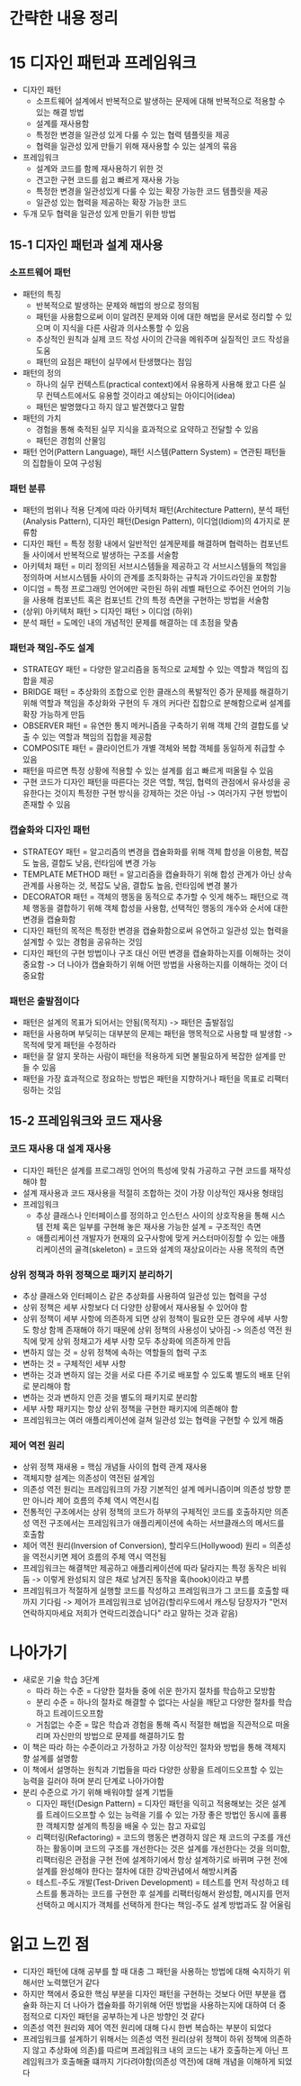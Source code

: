 # 간략한 내용 정리

# 15 디자인 패턴과 프레임워크
- 디자인 패턴
    - 소프트웨어 설계에서 반복적으로 발생하는 문제에 대해 반복적으로 적용할 수 있는 해결 방법
    - 설계를 재사용함
    - 특정한 변경을 일관성 있게 다룰 수 있는 협력 템플릿을 제공
    - 협력을 일관성 있게 만들기 위해 재사용할 수 있는 설계의 묶음
- 프레임워크
    - 설계와 코드를 함께 재사용하기 위한 것
    - 견고한 구현 코드를 쉽고 빠르게 재사용 가능
    - 특정한 변경을 일관성있게 다룰 수 있는 확장 가능한 코드 템플릿을 제공
    - 일관성 있는 협력을 제공하는 확장 가능한 코드
- 두개 모두 협력을 일관성 있게 만들기 위한 방법

## 15-1 디자인 패턴과 설계 재사용
### 소프트웨어 패턴
- 패턴의 특징
    - 반복적으로 발생하는 문제와 해법의 쌍으로 정의됨
    - 패턴을 사용함으로써 이미 알려진 문제와 이에 대한 해법을 문서로 정리할 수 있으며 이 지식을 다른 사람과 의사소통할 수 있음
    - 추상적인 원칙과 실제 코드 작성 사이의 간극을 메워주며 실질적인 코드 작성을 도움
    - 패턴의 요점은 패턴이 실무에서 탄생했다는 점임
- 패턴의 정의
    - 하나의 실무 컨텍스트(practical context)에서 유용하게 사용해 왔고 다른 실무 컨텍스트에서도 유용할 것이라고 예상되는 아이디어(idea)
    - 패턴은 발명했다고 하지 않고 발견했다고 말함
- 패턴의 가치
    - 경험을 통해 축적된 실무 지식을 효과적으로 요약하고 전달할 수 있음
    - 패턴은 경험의 산물임
- 패턴 언어(Pattern Language), 패턴 시스템(Pattern System) = 연관퇸 패턴들의 집합들이 모여 구성됨

### 패턴 분류
- 패턴의 범위나 적용 단계에 따라 아키텍처 패턴(Architecture Pattern), 분석 패턴(Analysis Pattern), 디자인 패턴(Design Pattern), 이디엄(Idiom)의 4가지로 분류함
- 디자인 패턴 = 특정 정황 내에서 일반적인 설계문제를 해결하며 협력하는 컴포넌트들 사이에서 반복적으로 발생하는 구조를 서술함
- 아키텍처 패턴 = 미리 정의된 서브시스템들을 제공하고 각 서브시스템들의 책임을 정의하며 서브시스템들 사이의 관계를 조직화하는 규칙과 가이드라인을 포함함
- 이디엄 = 특정 프로그래밍 언어에만 국한된 하위 레벨 패턴으로 주어진 언어의 기능을 사용해 컴포넌트 혹은 컴포넌트 간의 특정 측면을 구현하는 방법을 서술함
- (상위) 아키텍처 패턴 > 디자인 패턴 > 이디엄 (하위)
- 분석 패턴 = 도메인 내의 개념적인 문제를 해결하는 데 초점을 맞춤

### 패턴과 책임-주도 설계
- STRATEGY 패턴 = 다양한 알고리즘을 동적으로 교체할 수 있는 역할과 책임의 집합을 제공
- BRIDGE 패턴 = 추상화의 조합으로 인한 클래스의 폭발적인 증가 문제를 해결하기 위해 역할과 책임을 추상화와 구현의 두 개의 커다란 집합으로 분해함으로써 설계를 확장 가능하게 만듬
- OBSERVER 패턴 = 유연한 통지 메커니즘을 구축하기 위해 객체 간의 결합도를 낮출 수 있는 역할과 책임의 집합을 제공함
- COMPOSITE 패턴 = 클라이언트가 개별 객체와 복합 객체를 동일하게 취급할 수 있음
- 패턴을 따르면 특정 상황에 적용할 수 있는 설계를 쉽고 빠르게 떠올릴 수 있음
- 구현 코드가 디자인 패턴을 따른다는 것은 역할, 책임, 협력의 관점에서 유사성을 공유한다는 것이지 특정한 구현 방식을 강제하는 것은 아님 -> 여러가지 구현 방법이 존재할 수 있음

### 캡슐화와 디자인 패턴
- STRATEGY 패턴 = 알고리즘의 변경을 캡슐화화를 위해 객체 합성을 이용함, 복잡도 높음, 결합도 낮음, 런타임에 변경 가능
- TEMPLATE METHOD 패턴 = 알고리즘을 캡슐화하기 위해 합성 관계가 아닌 상속 관계를 사용하는 것, 복잡도 낮음, 결합도 높음, 런타임에 변경 불가
- DECORATOR 패턴 = 객체의 행동을 동적으로 추가할 수 잇게 해주느 패턴으로 객체 행동을 결합하기 위해 객체 합성을 사용함, 선택적인 행동의 개수와 순서에 대한 변경을 캡슐화함
- 디자인 패턴의 목적은 특정한 변경을 캡슐화함으로써 유연하고 일관성 있는 협력을 설계할 수 있는 경험을 공유하는 것임
- 디자인 패턴의 구현 방법이나 구조 대신 어떤 변경을 캡슐화하는지를 이해하는 것이 중요함 -> 더 나아가 캡슐화하기 위해 어떤 방법을 사용하는지를 이해하는 것이 더 중요함

### 패턴은 출발점이다
- 패턴은 설계의 목표가 되어서는 안됨(목적지) -> 패턴은 출발점임
- 패턴을 사용하며 부딪히는 대부분의 문제는 패턴을 맹목적으로 사용할 때 발생함 -> 목적에 맞게 패턴을 수정하라
- 패턴을 잘 알지 못하는 사람이 패턴을 적용하게 되면 불필요하게 복잡한 설계를 만들 수 있음
- 패턴을 가장 효과적으로 정요하는 방법은 패턴을 지향하거나 패턴을 목표로 리팩터링하는 것임

## 15-2 프레임워크와 코드 재사용
### 코드 재사용 대 설계 재사용
- 디자인 패턴은 설계를 프로그래밍 언어의 특성에 맞춰 가공하고 구현 코드를 재작성해야 함
- 설계 재사용과 코드 재사용을 적절히 조합하는 것이 가장 이상적인 재사용 형태임
- 프레임워크
    - 추상 클래스나 인터페이스를 정의하고 인스턴스 사이의 상호작용을 통해 시스템 전체 혹은 일부를 구현해 놓은 재사용 가능한 설계 = 구조적인 측면
    - 애플리케이션 개발자가 현재의 요구사항에 맞게 커스터마이징할 수 있는 애플리케이션의 골격(skeleton) = 코드와 설계의 재상요이라는 사용 목적의 측면

### 상위 정책과 하위 정책으로 패키지 분리하기
- 추상 클래스와 인터페이스 같은 추상화를 사용하여 일관성 있는 협력을 구성
- 상위 정책은 세부 사항보다 더 다양한 상황에서 재사용될 수 있어야 함
- 상위 정책이 세부 사항에 의존하게 되면 상위 정책이 필요한 모든 경우에 세부 사항도 항상 함께 존재해야 하기 때문에 상위 정책의 사용성이 낮아짐 -> 의존성 역전 원칙에 맞게 상위 정채고가 세부 사항 모두 추상화에 의존하게 만듬
- 변하지 않는 것 = 상위 정책에 속하는 역할들의 협력 구조
- 변하는 것 = 구체적인 세부 사항
- 변하는 것과 변하지 않는 것을 서로 다른 주기로 배포할 수 있도록 별도의 배포 단위로 분리해야 함
- 변하는 것과 변하지 안흔 것을 별도의 패키지로 분리함
- 세부 사항 패키지는 항상 상위 정책을 구현한 패키지에 의존해야 함
- 프레임워크는 여러 애플리케이션에 걸쳐 일관성 있는 협력을 구현할 수 있게 해줌

### 제어 역전 원리
- 상위 정책 재새용 = 핵심 개념들 사이의 협력 관계 재사용
- 객체지향 설계는 의존성이 역전된 설계임
- 의존성 역전 원리는 프레임워크의 가장 기본적인 설계 메커니즘이며 의존성 방향 뿐만 아니라 제어 흐름의 주체 역시 역전시킴
- 전통적인 구조에서는 상위 정책의 코드가 하부의 구체적인 코드를 호출하지만 의존성 역전 구조에서는 프레임워크가 애플리케이션에 속하는 서브클래스의 메서드를 호출함
- 제어 역전 원리(Inversion of Conversion), 할리우드(Hollywood) 원리 = 의존성을 역전시키면 제어 흐름의 주체 역시 역전됨
- 프레임워크는 해결책만 제공하고 애플리케이션에 따라 달라지는 특정 동작은 비워둠 -> 이렇게 완성되지 않은 채로 남겨진 동작을 훅(hook)이라고 부름
- 프레임워크가 적절하게 실행할 코드를 작성하고 프레임워크가 그 코드를 호출할 때 까지 기다림 -> 제어가 프레임워크로 넘어감(할리우드에서 캐스팅 담장자가 "먼저 연락하지마세요 저희가 연락드리겠습니다" 라고 말하는 것과 같음)

# 나아가기
- 새로운 기술 학습 3단계
    - 따라 하는 수준 = 다양한 절차들 중에 쉬운 한가지 절차를 학습하고 모방함
    - 분리 수준 = 하나의 절차로 해결할 수 없다는 사실을 깨닫고 다양한 절차를 학습하고 트레이드오프함
    - 거침없는 수준 = 많은 학습과 경험을 통해 즉시 적절한 해법을 직관적으로 떠올리며 자신만의 방법으로 문제를 해결하기도 함
- 이 책은 따라 하는 수준이라고 가정하고 가장 이상적인 절차와 방법을 통해 객체지향 설계를 설명함
- 이 책에서 설명하는 원칙과 기법들을 따라 다양한 상황을 트레이드오프할 수 있는 능력을 길러야 하며 분리 단계로 나아가야함
- 분리 수준으로 가기 위해 배워야할 설계 기법들
    - 디자인 패턴(Design Pattern) = 디자인 패턴을 익히고 적용해보는 것은 설계를 트레이드오프할 수 있는 능력을 기를 수 있는 가장 좋은 방법인 동시에 훌륭한 객체지향 설계의 특징을 배울 수 있는 참고 자료임
    - 리팩터링(Refactoring) = 코드의 행동은 변경하지 않은 채 코드의 구조를 개선하는 활동이며 코드의 구조를 개선한다는 것은 설계를 개선한다는 것을 의미함, 리팩터링은 관점을 구현 전에 설계하기에서 항상 설계하기로 바뀌며 구현 전에 설계를 완성해야 한다는 절차에 대한 강박관념에서 해방시켜줌
    - 테스트-주도 개발(Test-Driven Development) = 테스트를 먼저 작성하고 테스트를 통과하는 코드를 구현한 후 설계를 리팩터링해서 완성함, 메시지를 먼저 선택하고 메시지가 객체를 선택하게 한다는 책임-주도 설계 방법과도 잘 어울림

# 읽고 느낀 점
- 디자인 패턴에 대해 공부를 할 때 대충 그 패턴을 사용하는 방법에 대해 숙지하기 위해서만 노력했던거 같다
- 하지만 책에서 중요한 핵심 부분을 디자인 패턴을 구현하는 것보다 어떤 부분을 캡슐화 하는지 더 나아가 캡슐화를 하기위해 어떤 방법을 사용하는지에 대하여 더 중점적으로 디자인 패턴을 공부하는게 나은 방향인 것 같다
- 의존성 역전 원리와 제어 역전 원리에 대해 다시 한번 복습하는 부분이 되었다
- 프레임워크를 설계하기 위해서는 의존성 역전 원리(상위 정책이 하위 정책에 의존하지 않고 추상화에 의존)를 따르며 프레임워크 내의 코드는 내가 호출하는게 아닌 프레임워크가 호출해줄 떄까지 기다려야함(의존성 역전)에 대해 개념을 이해하게 되었다
